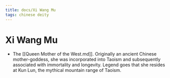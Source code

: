 ```yaml
---
title: docs/Xi Wang Mu
tags: chinese deity
---
```


# Xi Wang Mu 
- The [[Queen Mother of the West.md]]. Originally an ancient Chinese mother-goddess, she was incorporated into Taoism and subsequently associated with immortality and longevity. Legend goes that she resides at Kun Lun, the mythical mountain range of Taoism.